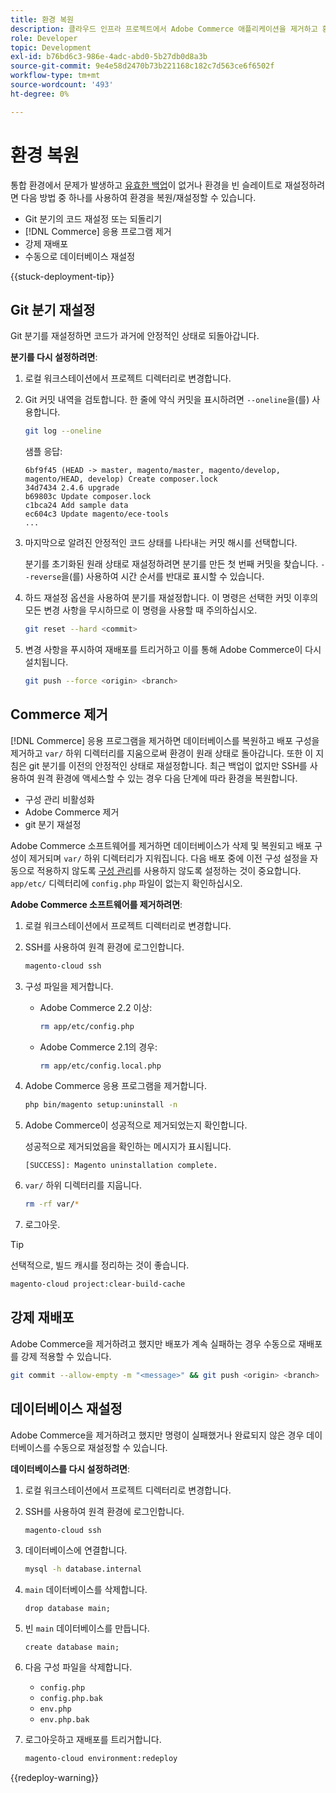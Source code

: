 ```yaml
---
title: 환경 복원
description: 클라우드 인프라 프로젝트에서 Adobe Commerce 애플리케이션을 제거하고 환경을 안정적인 상태로 복원하는 방법에 대해 알아봅니다.
role: Developer
topic: Development
exl-id: b76bd6c3-986e-4adc-abd0-5b27db0d8a3b
source-git-commit: 9e4e58d2470b73b221168c182c7d563ce6f6502f
workflow-type: tm+mt
source-wordcount: '493'
ht-degree: 0%

---
```


# 환경 복원

통합 환경에서 문제가 발생하고 [유효한 백업](../storage/snapshots.md)이 없거나 환경을 빈 슬레이트로 재설정하려면 다음 방법 중 하나를 사용하여 환경을 복원/재설정할 수 있습니다.

- Git 분기의 코드 재설정 또는 되돌리기
- [!DNL Commerce] 응용 프로그램 제거
- 강제 재배포
- 수동으로 데이터베이스 재설정

{{stuck-deployment-tip}}

## Git 분기 재설정

Git 분기를 재설정하면 코드가 과거에 안정적인 상태로 되돌아갑니다.

**분기를 다시 설정하려면**:

1. 로컬 워크스테이션에서 프로젝트 디렉터리로 변경합니다.

1. Git 커밋 내역을 검토합니다. 한 줄에 약식 커밋을 표시하려면 `--oneline`을(를) 사용합니다.

   ```bash
   git log --oneline
   ```

   샘플 응답:

   ```
   6bf9f45 (HEAD -> master, magento/master, magento/develop, magento/HEAD, develop) Create composer.lock
   34d7434 2.4.6 upgrade
   b69803c Update composer.lock
   c1bca24 Add sample data
   ec604c3 Update magento/ece-tools
   ...
   ```

1. 마지막으로 알려진 안정적인 코드 상태를 나타내는 커밋 해시를 선택합니다.

   분기를 초기화된 원래 상태로 재설정하려면 분기를 만든 첫 번째 커밋을 찾습니다. `--reverse`을(를) 사용하여 시간 순서를 반대로 표시할 수 있습니다.

1. 하드 재설정 옵션을 사용하여 분기를 재설정합니다. 이 명령은 선택한 커밋 이후의 모든 변경 사항을 무시하므로 이 명령을 사용할 때 주의하십시오.

   ```bash
   git reset --hard <commit>
   ```

1. 변경 사항을 푸시하여 재배포를 트리거하고 이를 통해 Adobe Commerce이 다시 설치됩니다.

   ```bash
   git push --force <origin> <branch>
   ```

## Commerce 제거

[!DNL Commerce] 응용 프로그램을 제거하면 데이터베이스를 복원하고 배포 구성을 제거하고 `var/` 하위 디렉터리를 지움으로써 환경이 원래 상태로 돌아갑니다. 또한 이 지침은 git 분기를 이전의 안정적인 상태로 재설정합니다. 최근 백업이 없지만 SSH를 사용하여 원격 환경에 액세스할 수 있는 경우 다음 단계에 따라 환경을 복원합니다.

- 구성 관리 비활성화
- Adobe Commerce 제거
- git 분기 재설정

Adobe Commerce 소프트웨어를 제거하면 데이터베이스가 삭제 및 복원되고 배포 구성이 제거되며 `var/` 하위 디렉터리가 지워집니다. 다음 배포 중에 이전 구성 설정을 자동으로 적용하지 않도록 [구성 관리](../store/store-settings.md)를 사용하지 않도록 설정하는 것이 중요합니다. `app/etc/` 디렉터리에 `config.php` 파일이 없는지 확인하십시오.

**Adobe Commerce 소프트웨어를 제거하려면**:

1. 로컬 워크스테이션에서 프로젝트 디렉터리로 변경합니다.

1. SSH를 사용하여 원격 환경에 로그인합니다.

   ```bash
   magento-cloud ssh
   ```

1. 구성 파일을 제거합니다.
   - Adobe Commerce 2.2 이상:

     ```bash
     rm app/etc/config.php
     ```

   - Adobe Commerce 2.1의 경우:

     ```bash
     rm app/etc/config.local.php
     ```

1. Adobe Commerce 응용 프로그램을 제거합니다.

   ```bash
   php bin/magento setup:uninstall -n
   ```

1. Adobe Commerce이 성공적으로 제거되었는지 확인합니다.

   성공적으로 제거되었음을 확인하는 메시지가 표시됩니다.

   ```
   [SUCCESS]: Magento uninstallation complete.
   ```

1. `var/` 하위 디렉터리를 지웁니다.

   ```bash
   rm -rf var/*
   ```

1. 로그아웃.

>[!TIP]
>
>선택적으로, 빌드 캐시를 정리하는 것이 좋습니다.
>
>```bash
>magento-cloud project:clear-build-cache
>```

## 강제 재배포

Adobe Commerce을 제거하려고 했지만 배포가 계속 실패하는 경우 수동으로 재배포를 강제 적용할 수 있습니다.

```bash
git commit --allow-empty -m "<message>" && git push <origin> <branch>
```

## 데이터베이스 재설정

Adobe Commerce을 제거하려고 했지만 명령이 실패했거나 완료되지 않은 경우 데이터베이스를 수동으로 재설정할 수 있습니다.

**데이터베이스를 다시 설정하려면**:

1. 로컬 워크스테이션에서 프로젝트 디렉터리로 변경합니다.

1. SSH를 사용하여 원격 환경에 로그인합니다.

   ```bash
   magento-cloud ssh
   ```

1. 데이터베이스에 연결합니다.

   ```bash
   mysql -h database.internal
   ```

1. `main` 데이터베이스를 삭제합니다.

   ```shell
   drop database main;
   ```

1. 빈 `main` 데이터베이스를 만듭니다.

   ```shell
   create database main;
   ```

1. 다음 구성 파일을 삭제합니다.

   - `config.php`
   - `config.php.bak`
   - `env.php`
   - `env.php.bak`

1. 로그아웃하고 재배포를 트리거합니다.

   ```bash
   magento-cloud environment:redeploy
   ```

{{redeploy-warning}}
